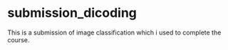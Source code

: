 # submission_dicoding
This is a submission of image classification which i used to complete the course.
